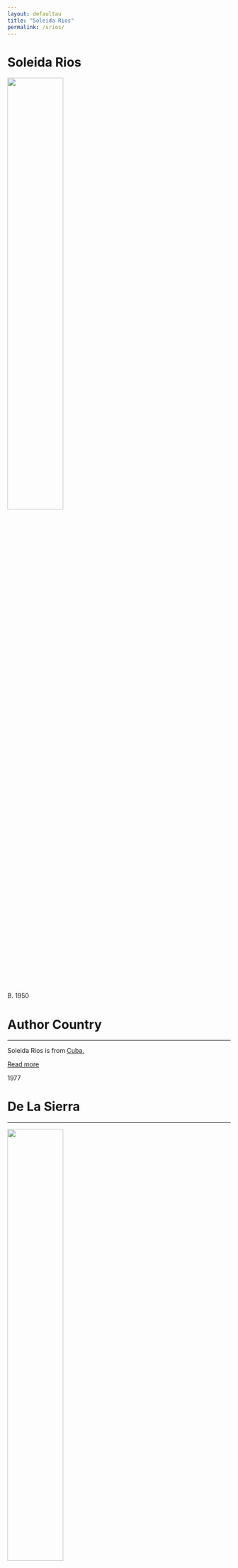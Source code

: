 ```yaml
---
layout: defaultau
title: "Soleida Rios"
permalink: /srios/
---
```

<!-- partial:index.partial.html -->
<div class="content">
    <h1>Soleida Rios</h1>
    <div class="quote">
        <div><img src="https://www.festivalpoesiabsas.com.ar/wp-content/uploads/2022/09/participantes-soleidarios.jpg" height="50%" width = "50%" class="logo"></div>
    </div>
    <div class="timeline">
        <div style="padding-bottom:100px;"></div>
        <div class="block">
            <div class="date right"><p class="right">B. 1950</p></div>
            <div class="dot"></div>
            <div class="left first">
            <div class="author_country">
                <h1>Author Country</h1><hr>
            <div class="aclocation"><p>Soleida Rios is from <a href="http://localhost:4000/14">Cuba.</a></p></div>
                <div class="acreadmore"><a href="" target="_blank">Read more</a></div>
            </div>
            </div>
        </div>
        <div class="block">
            <div class="date left"><p class="left">1977</p></div>
            <div class="dot"></div>
            <div class="right">
                <h1>De La Sierra</h1><hr>
                <p><img src="https://cdn.vectorstock.com/i/preview-1x/48/06/image-preview-icon-picture-placeholder-vector-31284806.jpg" height="50%" width = "50%"></p>
                <p>
                Language: Spanish<br/>
                Publisher: Ediciones Unión<br/>
                Pub_location: Havana, Cuba<br/>
                Genre: Poetry<br/>
                Length: 23</p>
            </div>
        </div>
        <div class="block">
            <div class="date right"><p class="right">1979</p></div>
            <div class="dot"></div>
            <div class="left hide">
                <h1>De Pronto Abril</h1><hr>
                <p><img src="https://writing.upenn.edu/epc/authors/rios/images/pronto2.gif" height="50%" width = "50%"></p>
                <p>Language: Spanish<br/>
                Publisher: Ediciones Unión<br/>
                Pub_location: Havana, Cuba<br/>
                Genre: Poetry<br/>
                Length: 47</p>
            </div>
        </div>
        <div class="block">
            <div class="date left"><p class="left">1989</p></div>
            <div class="dot"></div>
            <div class="right hide">
                <h1>Poesia Infiel</h1><hr>
                <p><img src="https://writing.upenn.edu/epc/authors/rios/images/infiel2.gif" height="50%" width = "50%"></p>
                <p>Language: Spanish<br/>
                Publisher: Abril<br/>
                Pub_location: Havana, Cuba<br/>
                Genre: Poetry<br/>
                Length: 182</p>
            </div>
        </div>
        <div class="block">
            <div class="date right"><p class="right">1998</p></div>
            <div class="dot"></div>
            <div class="left hide">
                <h1>Libro Cero</h1><hr>
                <p><img src="https://writing.upenn.edu/epc/authors/rios/images/cerro2.gif" height="50%" width = "50%"></p>
                <p>Language: Spanish<br/>
                Publisher: Letras Cubanas<br/>
                Pub_location: Havana, Cuba<br/>
                Genre: Poetry<br/>
                Length: 97</p>
            </div>
        </div>
        <div class="block">
            <div class="date left"><p class="left">2004</p></div>
            <div class="dot"></div>
            <div class="right hide">
                <h1>Fuga: Una Antología Personal</h1><hr>
                <p><img src="http://www.habanaelegante.com/SpringSummer2006/soleida.jpg" height="50%" width = "50%"></p>
                <p>Language: Spanish<br/>
                Publisher: Ediciones Unión<br/>
                Pub_location: Havana, Cuba<br/>
                Genre: Anthology<br/>
                Length: 169</p>
            </div>
        </div>
        <div class="block">
            <div class="date right"><p class="right">2009</p></div>
            <div class="dot"></div>
            <div class="left hide">
                <h1>Estrias</h1><hr>
                <p><img src="https://www.downtownbrown.com/pictures/306446.jpg?v=1612063371" height="50%" width = "50%"></p>
                <p>Language: Spanish<br/>
                Publisher: Eds. Vigía<br/>
                Pub_location: Matanzas, Cuba<br/>
                Genre: Poetry<br/>
                Length: 133</p>
            </div>
        </div>
        <div class="block">
            <div class="date left"><p class="left">2009</p></div>
            <div class="dot"></div>
            <div class="right hide">
                <h1>Dos Poemas</h1><hr>
                <p><img src="https://cdn.vectorstock.com/i/preview-1x/48/06/image-preview-icon-picture-placeholder-vector-31284806.jpg" height="50%" width = "50%"></p>
                <p>Language: Spanish<br/>
                Publisher: Ediciones Unión<br/>
                Pub_location: Havana, Cuba<br/>
                Genre: Poetry<br/></p>
            </div>
        </div>
        <div class="block">
            <div class="date right"><p class="right">2011</p></div>
            <div class="dot"></div>
            <div class="left hide">
                <h1>Antes Del Mediodía: Memoria Del Sueño</h1><hr>
                <p><img src="https://m.media-amazon.com/images/I/4113Uh1enNS._SY291_BO1,204,203,200_QL40_FMwebp_.jpg" height="50%" width = "50%"></p>
                <p>Language: Spanish<br/>
                Publisher: Ediciones Unión<br/>
                Pub_location: Havana, Cuba<br/>
                Genre: Fiction<br/>
                Length: 246</p>
            </div>
        </div>
        <div class="block">
            <div class="date left"><p class="left">2013</p></div>
            <div class="dot"></div>
            <div class="right hide">
                <h1>Estrías, Poesias</h1><hr>
                <p><img src="https://pictures.abebooks.com/isbn/9789591020710-us.jpg" height="50%" width = "50%"></p>
                <p>Language: Spanish<br/>
                Publisher: Ediciones Unión<br/>
                Pub_location: Havana, Cuba<br/>
                Genre: Poetry<br/>
                Length: 133</p>
            </div>
        </div>
       <div class="block">
            <div class="date left"><p class="left">2017</p></div>
            <div class="dot"></div>
            <div class="right hide">
                <h1>A Wa Nile, Poesias</h1><hr>
                <p><img src="https://images-na.ssl-images-amazon.com/images/I/91pRh0-JE2L.jpg" height="50%" width = "50%"></p>
                <p>Language: Spanish<br/>
                Publisher: Ediciones Unión<br/>
                Pub_location: Havana, Cuba<br/>
                Genre: Poetry<br/></p>
            </div>
        </div>
        <div class="block">
            <div class="date right"><p class="right">2018</p></div>
            <div class="dot"></div>
            <div class="left hide">
                <h1>The Dirty Text</h1><hr>
                <p><img src="https://i.gr-assets.com/images/S/compressed.photo.goodreads.com/books/1531192131l/40714338.jpg" height="50%" width = "50%"></p>
                <p>Language: English<br/>
                Publisher: Ediciones Unión<br/>
                Pub_location: Havana, Cuba<br/>
                Genre: Anthology<br/>
                Translation: y<br/>
                Length: 145</p>
            </div>
        </div>
        <div class="block">
            <div class="date left"><p class="left">2018</p></div>
            <div class="dot"></div>
            <div class="right hide">
                <h1>El Retrato Ovalado</h1><hr>
                <p><img src="https://ginapicart.files.wordpress.com/2012/10/copy-of-copy-of-dsc06928.jpg" height="50%" width = "50%"></p>
                <p>Language: English<br/>
                Publisher: Ediciones Unión<br/>
                Pub_location: Havana, Cuba<br/>
                Genre: Nonfiction<br/>
                Translation: y<br/>
                Length: 185</p>
            </div>
        </div>        
        <div class="block">
            <div class="date right"><p class="right">2019</p></div>
            <div class="dot"></div>
            <div class="left hide">
                <h1>Antes Del Mediodía: Memoria Del Sueño</h1><hr>
                <p><img src="https://m.media-amazon.com/images/I/41qgufjwWjL.jpg" height="50%" width = "50%"></p>
                <p>Language: Spanish<br/>
                Publisher: Ediciones Unión<br/>
                Pub_location: Havana, Cuba<br/>
                Genre: Fiction<br/>
                Length: 246</p>
            </div>
        </div>
        <div class="block">
            <div class="date left"><p class="left">2019</p></div>
            <div class="dot"></div>
            <div class="right hide">
                <h1>Bocaciega</h1><hr>
                <p><img src="https://i.gr-assets.com/images/S/compressed.photo.goodreads.com/books/1586599148i/53122240._UY1200_SS1200_.jpg" height="50%" width = "50%"></p>
                <p>Language: Spanish<br/>
                Publisher: Ediciones Unión<br/>
                Pub_location: Havana, Cuba<br/>
                Genre: Poetry<br/>
                Length: 78</p>
            </div>
        </div>
        <div style="padding-bottom:100px;"></div>
    </div>
    <div id="footer">
        <p id="copyright">Made by&nbsp;<strong><a href="https://www.linkedin.com/in/nicolae-stefan-tudoran-b02291127/" target="_blank">StefanTudoran</a></strong></p>
    </div>
</div>
